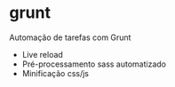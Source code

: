 # grunt
Automação de tarefas com Grunt

- Live reload
- Pré-processamento sass automatizado
- Minificação css/js
